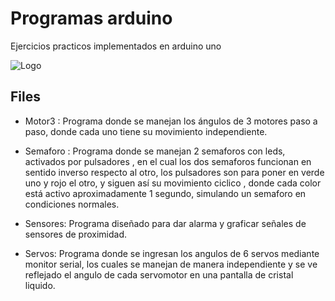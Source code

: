 
# Programas arduino

Ejercicios practicos implementados en arduino uno




![Logo](https://encrypted-tbn0.gstatic.com/images?q=tbn:ANd9GcRCsdD-WPkLCZ-k7R6YVVK9swCvfabO6XQNHr7xn4kv3w&s)




## Files
- Motor3 : Programa donde se manejan los ángulos de 3 motores paso a paso, donde cada uno tiene su movimiento independiente.

- Semaforo : Programa donde se manejan 2 semaforos con leds, activados por pulsadores , en el cual los dos semaforos funcionan en sentido inverso respecto al otro, los pulsadores son para poner en verde uno y rojo el otro, y siguen así su movimiento ciclico , donde cada color está activo aproximadamente 1 segundo, simulando un semaforo en condiciones normales.

- Sensores: Programa diseñado para dar alarma y graficar señales de sensores de proximidad.

- Servos: Programa donde se ingresan los angulos de 6 servos mediante monitor serial, los cuales se manejan de manera independiente y se ve reflejado el angulo de cada servomotor en una pantalla de cristal liquido. 
